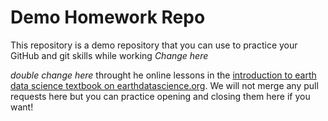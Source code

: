 # Demo Homework Repo

This repository is a demo repository that you can use to practice your GitHub and git skills while working *Change here*

*double change here*
throught he online lessons in the [introduction to earth data science textbook on earthdatascience.org](https://www.earthdatascience.org/courses/intro-to-earth-data-science/git-github/version-control/). We will not merge any pull requests here but you can practice opening and closing them here if you want!
